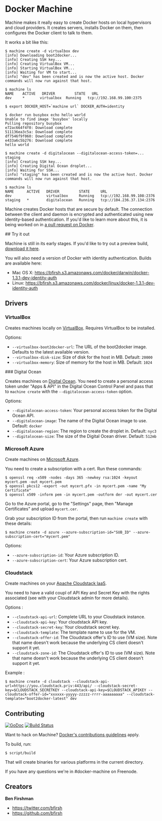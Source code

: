 # Docker Machine

Machine makes it really easy to create Docker hosts on local hypervisors and cloud providers. It creates servers, installs Docker on them, then configures the Docker client to talk to them.

It works a bit like this:

    $ machine create -d virtualbox dev
    [info] Downloading boot2docker...
    [info] Creating SSH key...
    [info] Creating VirtualBox VM...
    [info] Starting VirtualBox VM...
    [info] Waiting for VM to start...
    [info] "dev" has been created and is now the active host. Docker commands will now run against that host.

    $ machine ls
    NAME  	ACTIVE   DRIVER     	STATE 	URL
    dev   	*    	virtualbox 	Running   tcp://192.168.99.100:2375

    $ export DOCKER_HOST=`machine url` DOCKER_AUTH=identity

    $ docker run busybox echo hello world
    Unable to find image 'busybox' locally
    Pulling repository busybox
    e72ac664f4f0: Download complete
    511136ea3c5a: Download complete
    df7546f9f060: Download complete
    e433a6c5b276: Download complete
    hello world

    $ machine create -d digitalocean --digitalocean-access-token=... staging
    [info] Creating SSH key...
    [info] Creating Digital Ocean droplet...
    [info] Waiting for SSH...
    [info] "staging" has been created and is now the active host. Docker commands will now run against that host.

    $ machine ls
    NAME      ACTIVE   DRIVER         STATE     URL
    dev                virtualbox     Running   tcp://192.168.99.108:2376
    staging   *        digitalocean   Running   tcp://104.236.37.134:2376

Machine creates Docker hosts that are secure by default. The connection between the client and daemon is encrypted and authenticated using new identity-based authentication. If you'd like to learn more about this, it is being worked on in [a pull request on Docker](https://github.com/docker/docker/pull/8265).

## Try it out

Machine is still in its early stages. If you'd like to try out a preview build, [download it here](https://github.com/docker/machine/releases/latest).

You will also need a version of Docker with identity authentication. Builds are available here:

 - Mac OS X: https://bfirsh.s3.amazonaws.com/docker/darwin/docker-1.3.1-dev-identity-auth
 - Linux: https://bfirsh.s3.amazonaws.com/docker/linux/docker-1.3.1-dev-identity-auth

## Drivers

### VirtualBox

Creates machines locally on [VirtualBox](https://www.virtualbox.org/). Requires VirtualBox to be installed.

Options:

 - `--virtualbox-boot2docker-url`: The URL of the boot2docker image. Defaults to the latest available version.
 - `--virtualbox-disk-size`: Size of disk for the host in MB. Default: `20000`
 - `--virtualbox-memory`: Size of memory for the host in MB. Default: `1024`

### Digital Ocean

Creates machines on [Digital Ocean](https://www.digitalocean.com/). You need to create a personal access token under "Apps & API" in the Digital Ocean Control Panel and pass that to `machine create` with the `--digitalocean-access-token` option.

Options:

 - `--digitalocean-access-token`: Your personal access token for the Digital Ocean API.
 - `--digitalocean-image`: The name of the Digital Ocean image to use. Default: `docker`
 - `--digitalocean-region`: The region to create the droplet in. Default: `nyc3`
 - `--digitalocean-size`: The size of the Digital Ocean driver. Default: `512mb`

### Microsoft Azure

Create machines on [Microsoft Azure](http://azure.microsoft.com/).

You need to create a subscription with a cert. Run these commands:

    $ openssl req -x509 -nodes -days 365 -newkey rsa:1024 -keyout mycert.pem -out mycert.pem
    $ openssl pkcs12 -export -out mycert.pfx -in mycert.pem -name "My Certificate"
    $ openssl x509 -inform pem -in mycert.pem -outform der -out mycert.cer

Go to the Azure portal, go to the "Settings" page, then "Manage Certificates" and upload `mycert.cer`.

Grab your subscription ID from the portal, then run `machine create` with these details:

    $ machine create -d azure --azure-subscription-id="SUB_ID" --azure-subscription-cert="mycert.pem"

Options:

 - `--azure-subscription-id`: Your Azure subscription ID.
 - `--azure-subscription-cert`: Your Azure subscription cert.

### Cloudstack

Create machines on your [Apache Cloudstack IaaS](http://cloudstack.apache.org/).

You need to have a valid coupl of API Key and Secret Key with the rights associated (see with your Cloudstack admin for more details).

Options :

 - `--cloudstack-api-url`: Complete URL to your Cloudstack instance.
 - `--cloudstack-api-key`: Your cloudstack API key.
 - `--cloudstack-secret-key`: Your cloudstack secret key.
 - `--cloudstack-template`: The template name to use for the VM.
 - `--cloudstack-offer-id`: The Cloudstack offer's ID to use (VM size). Note that name doesn't work because the underlying CS client doesn't support it yet.
 - `--cloudstack-zone-id`: The Cloudstack offer's ID to use (VM size). Note that name doesn't work because the underlying CS client doesn't support it yet.

Example :

    $ machine create -d cloudstack --cloudstack-api-url=https://you.cloudstack.priv:443/api/ --cloudstack-secret-key=$CLOUDSTACK_SECRETKEY --cloudstack-api-key=$CLOUDSTACK_APIKEY --cloudstack-offer-id="xxxxxx-yyyyy-zzzzz-rrrr-aaaaaaaaa" --cloudstack-template="boot2docker-latest" dev


## Contributing

[![GoDoc](https://godoc.org/github.com/docker/machine?status.png)](https://godoc.org/github.com/docker/machine)
[![Build Status](https://travis-ci.org/docker/machine.svg?branch=master)](https://travis-ci.org/docker/machine)

Want to hack on Machine? [Docker's contributions guidelines](https://github.com/docker/docker/blob/master/CONTRIBUTING.md) apply.

To build, run:

    $ script/build

That will create binaries for various platforms in the current directory.

If you have any questions we're in #docker-machine on Freenode.

## Creators

**Ben Firshman**

- <https://twitter.com/bfirsh>
- <https://github.com/bfirsh>
